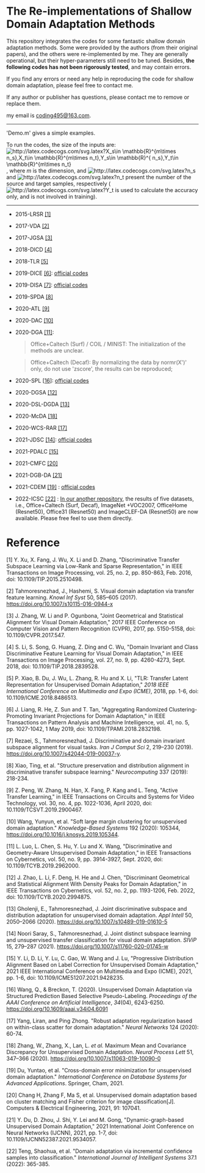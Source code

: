 # The Re-implementations of Shallow Domain Adaptation Methods

This repository integrates the codes for some fantastic shallow domain adaptation methods. Some were provided by the authors (from their original papers), and the others were re-implemented  by me. They are generally operational, but their hyper-parameters still need to be tuned. Besides,  **the following codes has not been rigorously tested**, and may contain errors. 

If you find any errors or need any help in reproducing the code for shallow domain adaptation, please feel free to contact me. 

If any author or publisher has questions, please contact me to remove or replace them.

my email is coding495@163.com.

---

'Demo.m' gives a simple examples. 

To run the codes, the size of the inputs are: <img src="http://latex.codecogs.com/svg.latex?X_s\in&space;\mathbb{R}^{m\times&space;n_s},X_t\in&space;\mathbb{R}^{m\times&space;n_t},Y_s\in&space;\mathbb{R}^{&space;n_s},Y_t\in&space;\mathbb{R}^{m\times&space;n_t}" title="http://latex.codecogs.com/svg.latex?X_s\in \mathbb{R}^{m\times n_s},X_t\in \mathbb{R}^{m\times n_t},Y_s\in \mathbb{R}^{ n_s},Y_t\in \mathbb{R}^{m\times n_t}" />, where *m* is the dimension, and <img src="http://latex.codecogs.com/svg.latex?n_s" title="http://latex.codecogs.com/svg.latex?n_s" /> and <img src="http://latex.codecogs.com/svg.latex?n_t" title="http://latex.codecogs.com/svg.latex?n_t" /> present the number of the source and target samples, respectively (<img src="http://latex.codecogs.com/svg.latex?Y_t" title="http://latex.codecogs.com/svg.latex?Y_t" /> is used to calculate the accuracy only, and is not involved in training).

---

- 2015-LRSR [[1]](https://ieeexplore.ieee.org/abstract/document/7360924)

- 2017-VDA [[2]](https://link.springer.com/article/10.1007/s10115-016-0944-x)

- 2017-JGSA [[3]](https://ieeexplore.ieee.org/document/8100030)

- 2018-DICD [[4]](https://ieeexplore.ieee.org/abstract/document/8362753/)

- 2018-TLR [[5]](https://ieeexplore.ieee.org/abstract/document/8486513)

- 2019-DICE [[6]](https://ieeexplore.ieee.org/abstract/document/8353356):  [official codes](https://liangjian.xyz/code/uda_code.rar)

- 2019-DISA [[7]](https://link.springer.com/article/10.1007/s42044-019-00037-y):  [official codes](https://github.com/jtahmores/DISA)

- 2019-SPDA [[8]](https://www.sciencedirect.com/science/article/pii/S0925231219300979)

- 2020-ATL [[9]](https://ieeexplore.ieee.org/abstract/document/8649674)

- 2020-DAC [[10]](https://www.sciencedirect.com/science/article/pii/S0950705119306082)

- 2020-DGA [[11]](https://ieeexplore.ieee.org/abstract/document/8961922/): 

  >Office+Caltech (Surf) / COIL / MINIST: The initialization of the methods are unclear. 

  > Office+Caltech (Decaf): By normalizing the data by normr(X')' only, do not use 'zscore', the results can be reproduced;

- 2020-SPL [[16](https://ojs.aaai.org/index.php/AAAI/article/view/6091)]: [official codes](https://github.com/hellowangqian/domain-adaptation-capls)

- 2020-DGSA [[12]](https://ieeexplore.ieee.org/abstract/document/9115265)

- 2020-DSL-DGDA [[13]](https://link.springer.com/article/10.1007/s10489-019-01610-5) 

- 2020-McDA [[18]](https://link.springer.com/article/10.1007/s11063-019-10090-0)

- 2020-WCS-RAR [[17]](https://www.sciencedirect.com/science/article/pii/S0893608020300113)

- 2021-JDSC [[14]](https://link.springer.com/article/10.1007/s11760-020-01745-w):  [official codes](https://github.com/jtahmores/JDSC)

- 2021-PDALC [[15]](https://ieeexplore.ieee.org/abstract/document/9428235)

- 2021-CMFC [[20]](https://www.sciencedirect.com/science/article/pii/S0045790621000604)

- 2021-DGB-DA [[21]](https://ieeexplore.ieee.org/abstract/document/9534057/)

- 2021-CDEM [[19]](https://link.springer.com/chapter/10.1007/978-3-030-73197-7_29) :  [official codes](https://github.com/yuntaodu/CDEM)

- 2022-ICSC [[22]](https://onlinelibrary.wiley.com/doi/abs/10.1002/int.22629) : [In our another repository](https://github.com/zzf495/ICSC), the results of five datasets, i.e., Office+Caltech (Surf, Decaf), ImageNet +VOC2007, OfficeHome (Resnet50), Office31 (Resnet50) and ImageCLEF-DA (Resnet50) are now available. Please free feel to use them directly.

# Reference

[1] Y. Xu, X. Fang, J. Wu, X. Li and D. Zhang, "Discriminative Transfer Subspace Learning via Low-Rank and Sparse Representation," in IEEE Transactions on Image Processing, vol. 25, no. 2, pp. 850-863, Feb. 2016, doi: 10.1109/TIP.2015.2510498.

[2] Tahmoresnezhad, J., Hashemi, S. Visual domain adaptation via transfer feature learning. *Knowl Inf Syst* 50, 585–605 (2017). https://doi.org/10.1007/s10115-016-0944-x

[3] J. Zhang, W. Li and P. Ogunbona, "Joint Geometrical and Statistical Alignment for Visual Domain Adaptation," 2017 IEEE Conference on Computer Vision and Pattern Recognition (CVPR), 2017, pp. 5150-5158, doi: 10.1109/CVPR.2017.547.

[4] S. Li, S. Song, G. Huang, Z. Ding and C. Wu, "Domain Invariant and Class Discriminative Feature Learning for Visual Domain Adaptation," in IEEE Transactions on Image Processing, vol. 27, no. 9, pp. 4260-4273, Sept. 2018, doi: 10.1109/TIP.2018.2839528.

[5] P. Xiao, B. Du, J. Wu, L. Zhang, R. Hu and X. Li, "TLR: Transfer Latent Representation for Unsupervised Domain Adaptation," *2018 IEEE International Conference on Multimedia and Expo (ICME)*, 2018, pp. 1-6, doi: 10.1109/ICME.2018.8486513.

[6] J. Liang, R. He, Z. Sun and T. Tan, "Aggregating Randomized Clustering-Promoting Invariant Projections for Domain Adaptation," in IEEE Transactions on Pattern Analysis and Machine Intelligence, vol. 41, no. 5, pp. 1027-1042, 1 May 2019, doi: 10.1109/TPAMI.2018.2832198.

[7] Rezaei, S., Tahmoresnezhad, J. Discriminative and domain invariant subspace alignment for visual tasks. *Iran J Comput Sci* 2, 219–230 (2019). https://doi.org/10.1007/s42044-019-00037-y.

[8] Xiao, Ting, et al. "Structure preservation and distribution alignment in discriminative transfer subspace learning." *Neurocomputing* 337 (2019): 218-234.

[9] Z. Peng, W. Zhang, N. Han, X. Fang, P. Kang and L. Teng, "Active Transfer Learning," in IEEE Transactions on Circuits and Systems for Video Technology, vol. 30, no. 4, pp. 1022-1036, April 2020, doi: 10.1109/TCSVT.2019.2900467.

[10] Wang, Yunyun, et al. "Soft large margin clustering for unsupervised domain adaptation." *Knowledge-Based Systems* 192 (2020): 105344, https://doi.org/10.1016/j.knosys.2019.105344.

[11] L. Luo, L. Chen, S. Hu, Y. Lu and X. Wang, "Discriminative and Geometry-Aware Unsupervised Domain Adaptation," in IEEE Transactions on Cybernetics, vol. 50, no. 9, pp. 3914-3927, Sept. 2020, doi: 10.1109/TCYB.2019.2962000.

[12] J. Zhao, L. Li, F. Deng, H. He and J. Chen, "Discriminant Geometrical and Statistical Alignment With Density Peaks for Domain Adaptation," in IEEE Transactions on Cybernetics, vol. 52, no. 2, pp. 1193-1206, Feb. 2022, doi: 10.1109/TCYB.2020.2994875.

[13] Gholenji, E., Tahmoresnezhad, J. Joint discriminative subspace and distribution adaptation for unsupervised domain adaptation. *Appl Intell* 50, 2050–2066 (2020). https://doi.org/10.1007/s10489-019-01610-5

[14] Noori Saray, S., Tahmoresnezhad, J. Joint distinct subspace learning and unsupervised transfer classification for visual domain adaptation. *SIViP* 15, 279–287 (2021). https://doi.org/10.1007/s11760-020-01745-w

[15] Y. Li, D. Li, Y. Lu, C. Gao, W. Wang and J. Lu, "Progressive Distribution Alignment Based on Label Correction for Unsupervised Domain Adaptation," 2021 IEEE International Conference on Multimedia and Expo (ICME), 2021, pp. 1-6, doi: 10.1109/ICME51207.2021.9428235.

[16] Wang, Q., & Breckon, T. (2020). Unsupervised Domain Adaptation via Structured Prediction Based Selective Pseudo-Labeling. *Proceedings of the AAAI Conference on Artificial Intelligence*, *34*(04), 6243-6250. https://doi.org/10.1609/aaai.v34i04.6091

[17] Yang, Liran, and Ping Zhong. "Robust adaptation regularization based on within-class scatter for domain adaptation." *Neural Networks* 124 (2020): 60-74.

[18] Zhang, W., Zhang, X., Lan, L. *et al.* Maximum Mean and Covariance Discrepancy for Unsupervised Domain Adaptation. *Neural Process Lett* 51, 347–366 (2020). https://doi.org/10.1007/s11063-019-10090-0

[19] Du, Yuntao, et al. "Cross-domain error minimization for unsupervised domain adaptation." *International Conference on Database Systems for Advanced Applications*. Springer, Cham, 2021.

[20] Chang H, Zhang F, Ma S, et al. Unsupervised domain adaptation based on cluster matching and Fisher criterion for image classification[J]. Computers & Electrical Engineering, 2021, 91: 107041.

[21] Y. Du, D. Zhou, J. Shi, Y. Lei and M. Gong, "Dynamic-graph-based Unsupervised Domain Adaptation," 2021 International Joint Conference on Neural Networks (IJCNN), 2021, pp. 1-7, doi: 10.1109/IJCNN52387.2021.9534057.

[22] Teng, Shaohua, et al. "Domain adaptation via incremental confidence samples into classification." *International Journal of Intelligent Systems* 37.1 (2022): 365-385.